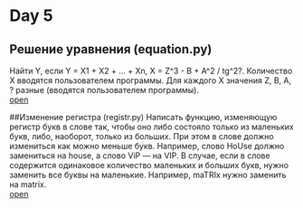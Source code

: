 # Day 5

## Решение уравнения (equation.py)
Найти Y, если Y = X1 + X2 + … + Xn,   X = Z^3 - B + A^2 / tg^2?. 
Количество X вводятся пользователем программы. 
Для каждого X значения Z, B, А, ? разные (вводятся пользователем программы).<br>
[open](/firstday/Day5/equation.py)

##Изменение регистра (registr.py)
Написать функцию, изменяющую регистр букв в слове так, чтобы оно либо состояло только из маленьких букв, либо, наоборот, только из больших. 
При этом в слове должно измениться как можно меньше букв. Например, слово HoUse должно замениться на house, а слово ViP — на VIP. 
В случае, если в слове содержится одинаковое количество маленьких и больших букв, нужно заменить все буквы на маленькие. Например, maTRIx нужно заменить на matrix.<br>
[open](/firstday/Day5/registr.py)